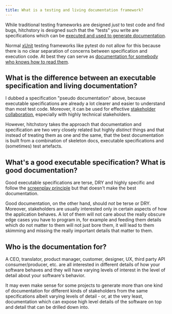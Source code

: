 ```yaml
---
title: What is a testing and living documentation framework?
---
```


While traditional testing frameworks are designed *just* to test code and find bugs,
hitchstory is designed such that the "tests" you write are specifications which can be [executed and used to generate documentation](../triality).

Normal [xUnit](https://en.wikipedia.org/wiki/XUnit) testing frameworks like pytest do not allow for this because there is no clear separation of concerns between specification and execution code. At best they can serve as [documentation for somebody who knows how to read them](https://capgemini.github.io/development/unit-tests-as-documentation/).

## What is the difference between an executable specification and living documentation?

I dubbed a specification "pseudo documentation" above, because  executable specifications
are already a lot clearer and easier to understand
than most test code. Moreover, it can be used for effective [stakeholder collaboration](../stakeholder-collaboration),
especially with highly technical stakeholders.

However, hitchstory takes the approach that documentation and specification
are two very closely related but highly *distinct* things and that instead of
treating them as one and the same, that the best documentation is built from a
combination of skeleton docs, executable specifications and (sometimes) test
artefacts.

## What's a good executable specification? What is good documentation?

Good executable specifications are terse, DRY and highly specific and
follow the [screenplay principle](../screenplay-principle) but that doesn't
make the best documentation.

Good documentation, on the other hand, should *not* be terse or DRY. Moreover,
stakeholders are usually interested only in certain aspects of how the application
behaves. A lot of them will not care about the really obscure edge cases you have
to program in, for example and feeding them details which do not matter to
them will not just bore them, it will lead to them skimming and missing
the really important details that matter to them.

## Who is the documentation for?

A CEO, translator, product manager, customer, designer, UX, third party
API consumer/producer, etc. are all interested in different details of how
your software behaves and they will have varying levels of interest in the
level of detail about your software's behavior.

It may even make sense for some projects to generate more than one kind of
documentation for different kinds of stakeholders from the same specifications
albeit varying levels of detail - or, at the very least, documentation which
can expose high level details of the software on top and detail that can be
drilled down into.
